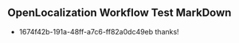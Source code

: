 ## OpenLocalization Workflow Test MarkDown
* 1674f42b-191a-48ff-a7c6-ff82a0dc49eb thanks!

<!--HONumber=Jul16_HO2-->


